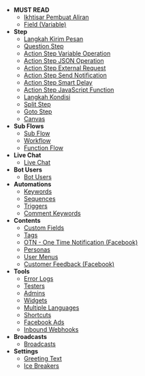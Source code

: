 * **MUST READ**
  * [Ikhtisar Pembuat Aliran](docs/flowbuilder/Flow_Builder.md)
  * [Field (Variable)](docs/flowbuilder/Field.md)
* **Step**
  * [Langkah Kirim Pesan](docs/flowbuilder/Step.md)
  * [Question Step](docs/flowbuilder/Step_Question.md)
  * [Action Step Variable Operation](docs/flowbuilder/Step_Variable.md)
  * [Action Step JSON Operation](docs/flowbuilder/Step_JSON.md)
  * [Action Step External Request](docs/flowbuilder/Step_External.md)
  * [Action Step Send Notification](docs/flowbuilder/Step_Notification.md)
  * [Action Step Smart Delay](docs/flowbuilder/Step_Smart_Delay.md)
  * [Action Step JavaScript Function](docs/flowbuilder/Step_JS_Function.md)
  * [Langkah Kondisi](docs/flowbuilder/Step_Condition.md)
  * [Split Step](docs/flowbuilder/Step_Split.md)
  * [Goto Step](docs/flowbuilder/Step_Goto.md)
  * [Canvas](docs/flowbuilder/Step_Canvas.md)
* **Sub Flows**
  * [Sub Flow](docs/flowbuilder/SubFlow.md)
  * [Workflow](docs/flowbuilder/SubFlow_Workflow.md)
  * [Function Flow](docs/flowbuilder/SubFlow_Functionflow.md)
* **Live Chat**
  * [Live Chat](docs/flowbuilder/Live_Chat.md)
* **Bot Users**
  * [Bot Users](docs/flowbuilder/Bot_User.md)
* **Automations**
  * [Keywords](docs/flowbuilder/Automation_Keyword.md)
  * [Sequences](docs/flowbuilder/Automation_Sequences.md)
  * [Triggers](docs/flowbuilder/Automation_Triggers.md)
  * [Comment Keywords](docs/flowbuilder/Automation_Comment_Keywords.md)
* **Contents**
  * [Custom Fields](docs/flowbuilder/Content_Custom_Fields.md)
  * [Tags](docs/flowbuilder/Content_Tags.md)
  * [OTN - One Time Notification (Facebook)](docs/flowbuilder/Content_OTN_-_One_Time_Notification_(Facebook).md)
  * [Personas](docs/flowbuilder/Content_Personas.md)
  * [User Menus](docs/flowbuilder/Content_User_Menus.md)
  * [Customer Feedback (Facebook)](docs/flowbuilder/Content_Customer_Feedback_(Facebook).md)
* **Tools**
  * [Error Logs](docs/flowbuilder/Tools_Error_Logs.md)
  * [Testers](docs/flowbuilder/Tools_Testers.md)
  * [Admins](docs/flowbuilder/Tools_Admins.md)
  * [Widgets](docs/flowbuilder/Tools_Widgets.md)
  * [Multiple Languages](docs/flowbuilder/Tools_Multiple_Languages.md)
  * [Shortcuts](docs/flowbuilder/Tools_Shortcuts.md)
  * [Facebook Ads](docs/flowbuilder/Tools_Facebook_Ads.md)
  * [Inbound Webhooks](docs/flowbuilder/Tools_Inbound_Webhooks.md)
* **Broadcasts**
  * [Broadcasts](docs/flowbuilder/Broadcasts.md)
* **Settings**
  * [Greeting Text](docs/flowbuilder/Settings_Greeting_Text.md)
  * [Ice Breakers](docs/flowbuilder/Settings_Ice_Breakers.md)